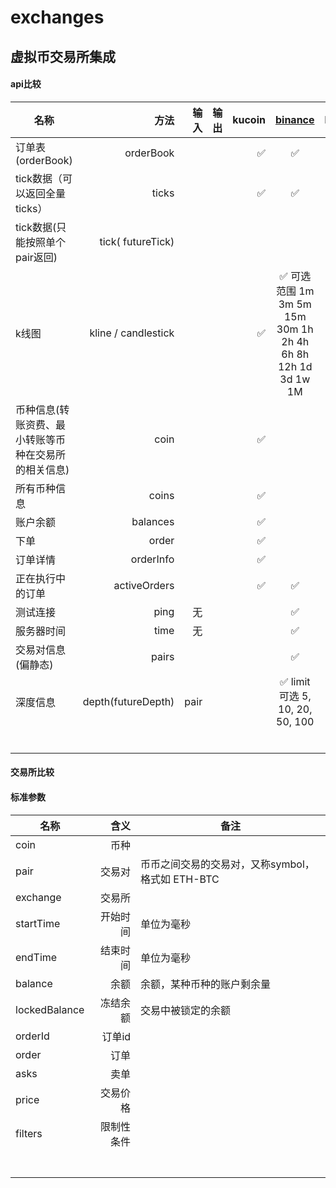 # exchanges
## 虚拟币交易所集成

#### api比较
| 名称 | 方法  | 输入 | 输出 |kucoin  | [binance](https://github.com/binance-exchange/binance-official-api-docs/blob/master/rest-api.md) | bitfinex | [okex](https://github.com/okcoin-okex/OKEx.com-api-docs) |
| --------   | -----:  |-----:  |   :-----  |-----:  |  :----: | --------   | --------   |
| 订单表(orderBook) | orderBook |  || ✅ | ✅ ||  |
| tick数据（可以返回全量ticks） | ticks |  |  | ✅ |✅||  |
| tick数据(只能按照单个pair返回) | tick(  futureTick) | | |  ||| ✅ |
| k线图 | kline / candlestick |  |  | ✅ |✅  可选范围 1m  3m  5m  15m  30m  1h  2h  4h  6h  8h  12h  1d  3d  1w  1M||  |
| 币种信息(转账资费、最小转账等币种在交易所的相关信息) |coin |  |  | ✅ |||  |
| 所有币种信息 | coins |  | | ✅ |||  |
| 账户余额 | balances |  | | ✅ |||  |
| 下单 | order |  | | ✅ |||  |
| 订单详情 | orderInfo |  | | ✅ |||  |
| 正在执行中的订单 | activeOrders |  | | ✅ |✅||  |
| 测试连接 | ping | 无 | | |✅||  |
| 服务器时间 | time | 无 | | |✅||  |
| 交易对信息(偏静态) | pairs |  | | |✅||  |
| 深度信息 | depth(futureDepth) | pair | | |✅ limit 可选  5, 10, 20, 50, 100|| ✅ |
|  |  |  | | |||  |
|  |  |  | | |||  |
|  |  |  | | |||  |
|  |  |  | | |||  |
|  |  |  | | |||  |
|  |  |  | | |||  |

#### 交易所比较





#### 标准参数

| 名称 | 含义  | 备注  |
| --------   | -----:  | -----  |
| coin | 币种 |  |
| pair | 交易对 | 币币之间交易的交易对，又称symbol，格式如 ETH-BTC|
| exchange | 交易所 | |
| startTime| 开始时间| 单位为毫秒 |
| endTime| 结束时间| 单位为毫秒 |
| balance| 余额| 余额，某种币种的账户剩余量 |
| lockedBalance | 冻结余额 | 交易中被锁定的余额 |
| orderId | 订单id |  |
| order | 订单 |  |
| asks | 卖单 | |
| price | 交易价格 | |
| filters | 限制性条件 | |
|  |  | |
|  |  | |
|  |  | |
|  |  | |
|  |  | |
|  |  | |
|  |  | |

 